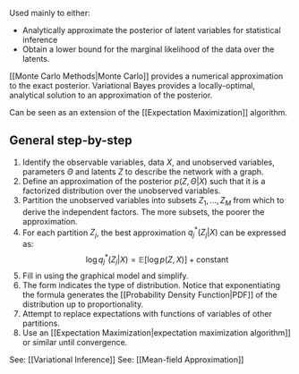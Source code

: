 Used mainly to either: 
- Analytically approximate the posterior of latent variables for statistical inference
- Obtain a lower bound for the marginal likelihood of the data over the latents.

[[Monte Carlo Methods|Monte Carlo]] provides a numerical approximation to the exact posterior.
Variational Bayes provides a locally-optimal, analytical solution to an approximation of the posterior.

Can be seen as an extension of the [[Expectation Maximization]] algorithm.

## General step-by-step
1. Identify the observable variables, data $X$, and unobserved variables, parameters $\Theta$ and latents $Z$ to describe the network with a graph.
2. Define an approximation of the posterior $p(Z,\Theta|X)$ such that it is a factorized distribution over the unobserved variables.  
3. Partition the unobserved variables into subsets $Z_1, ..., Z_M$ from which to derive the independent factors. The more subsets, the poorer the approximation.
4. For each partition $Z_j$, the best approximation $q^*_j(Z_j|X)$ can be expressed as:
$$
\log q^*_j(Z_j|X) = \mathbb{E}[\log p(Z,X)]+\text{constant}
$$
5. Fill in using the graphical model and simplify.
6. The form indicates the type of distribution. Notice that exponentiating the formula generates the [[Probability Density Function|PDF]] of the distribution up to proportionality.
7. Attempt to replace expectations with functions of variables of other partitions.
8. Use an [[Expectation Maximization|expectation maximization algorithm]] or similar until convergence. 

See: [[Variational Inference]]
See: [[Mean-field Approximation]]